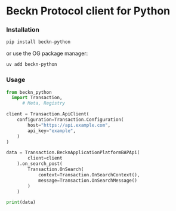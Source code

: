# Beckn Protocol client for Python

### Installation

```bash
pip install beckn-python
```

or use the OG package manager:

```bash
uv add beckn-python
```

### Usage

```python
from beckn_python 
  import Transaction,
      # Meta, Registry

client = Transaction.ApiClient(
    configuration=Transaction.Configuration(
        host="https://api.example.com",
        api_key="example",
    )
)

data = Transaction.BecknApplicationPlatformBAPApi(
        client=client
    ).on_search_post(
        Transaction.OnSearch(
            context=Transaction.OnSearchContext(), 
            message=Transaction.OnSearchMessage()
        )
    )

print(data)
```